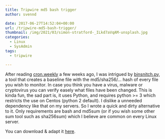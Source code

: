 ```yaml
---
title: Tripwire md5 bash trigger
author: svennd

date: 2017-06-27T14:52:04+00:00
url: /tripwire-md5-bash-trigger/
thumbnail: /img/2021/03/simon-stratford-_ILkd7aVqAM-unsplash.jpg
categories:
  - Linux
  - SysAdmin
tags:
  - tripwire

---
```

After reading [cron.weekly][1] a few weeks ago, I was intrigued by [binsnitch.py][2], a tool that creates a baseline file with the md5/sha256/... hash of every file you wish to monitor. In case you think you have a virus, malware or cryptovirus you can verify easely what files have been changed. This is kinda fun, the sad part is, it uses Python, and requires python >= 3 which restricts the use on Centos (python 2 default). I dislike a unneeded dependency like that on my servers. So I wrote a quick and dirty alternative to it. Only requirements are bash and md5sum (or if you wish some other sum tool such as sha256sum) which I believe are common on every Linux server.

You can download & adapt it [here][3].

 [1]: https://www.cronweekly.com/issue-81/
 [2]: https://blog.nviso.be/2017/05/17/using-binsnitch-py-to-detect-files-touched-by-malware/?utm_source=cronweekly.com
 [3]: https://github.com/svennd/tripwire_bash